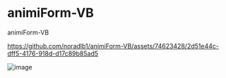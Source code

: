 # animiForm-VB
animiForm-VB



https://github.com/noradlb1/animiForm-VB/assets/74623428/2d51e44c-dff5-4176-918d-d17c89b85ad5


![image](https://github.com/noradlb1/animiForm-VB/assets/74623428/501a677c-fe1d-4821-adb4-c6ba6b1d0569)
